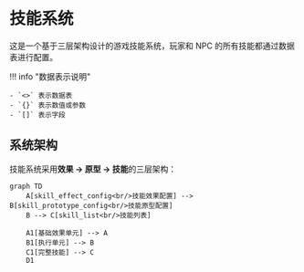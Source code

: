 # 技能系统

这是一个基于三层架构设计的游戏技能系统，玩家和 NPC 的所有技能都通过数据表进行配置。

!!! info "数据表示说明"

    - `<>` 表示数据表
    - `{}` 表示数值或参数
    - `[]` 表示字段

## 系统架构

技能系统采用**效果 → 原型 → 技能**的三层架构：

```mermaid
graph TD
    A[skill_effect_config<br/>技能效果配置] --> B[skill_prototype_config<br/>技能原型配置]
    B --> C[skill_list<br/>技能列表]

    A1[基础效果单元] --> A
    B1[执行单元] --> B
    C1[完整技能] --> C
    D1
```
